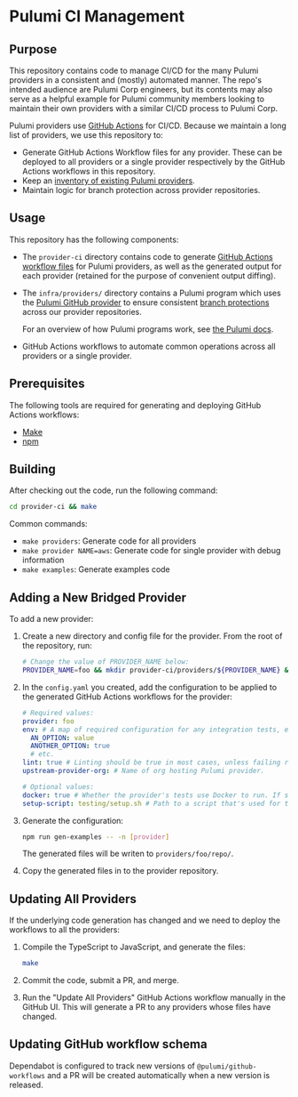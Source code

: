 # Pulumi CI Management

## Purpose

This repository contains code to manage CI/CD for the many Pulumi providers in a consistent and (mostly) automated manner. The repo's intended audience are Pulumi Corp engineers, but its contents may also serve as a helpful example for Pulumi community members looking to maintain their own providers with a similar CI/CD process to Pulumi Corp.

Pulumi providers use [GitHub Actions](https://docs.github.com/en/actions) for CI/CD. Because we maintain a long list of providers, we use this repository to:

- Generate GitHub Actions Workflow files for any provider. These can be deployed to all providers or a single provider respectively by the GitHub Actions workflows in this repository.
- Keep an [inventory of existing Pulumi providers](./provider-ci/providers).
- Maintain logic for branch protection across provider repositories.

## Usage

This repository has the following components:

- The `provider-ci` directory contains code to generate [GitHub Actions workflow files](https://docs.github.com/en/actions/learn-github-actions/workflow-syntax-for-github-actions) for Pulumi providers, as well as the generated output for each provider (retained for the purpose of convenient output diffing).
- The `infra/providers/` directory contains a Pulumi program which uses the [Pulumi GitHub provider](https://www.pulumi.com/registry/packages/github/) to ensure consistent [branch protections](https://docs.github.com/en/repositories/configuring-branches-and-merges-in-your-repository/defining-the-mergeability-of-pull-requests/about-protected-branches) across our provider repositories.

  For an overview of how Pulumi programs work, see [the Pulumi docs](https://www.pulumi.com/docs/).

- GitHub Actions workflows to automate common operations across all providers or a single provider.

## Prerequisites

The following tools are required for generating and deploying GitHub Actions workflows:

- [Make](https://www.gnu.org/software/make/)
- [npm](https://www.npmjs.com/)

## Building

After checking out the code, run the following command:

```bash
cd provider-ci && make
```

Common commands:

- `make providers`: Generate code for all providers
- `make provider NAME=aws`: Generate code for single provider with debug information
- `make examples`: Generate examples code

## Adding a New Bridged Provider

To add a new provider:

1. Create a new directory and config file for the provider. From the root of the repository, run:

   ```bash
   # Change the value of PROVIDER_NAME below:
   PROVIDER_NAME=foo && mkdir provider-ci/providers/${PROVIDER_NAME} && touch provider-ci/providers/${PROVIDER_NAME}/config.yaml
   ```

1. In the `config.yaml` you created, add the configuration to be applied to the generated GitHub Actions workflows for the provider:

   ```yaml
   # Required values:
   provider: foo
   env: # A map of required configuration for any integration tests, etc.
     AN_OPTION: value
     ANOTHER_OPTION: true
     # etc.
   lint: true # Linting should be true in most cases, unless failing rules in the upstream provider makes this impractical.
   upstream-provider-org: # Name of org hosting Pulumi provider.

   # Optional values:
   docker: true # Whether the provider's tests use Docker to run. If set to true, a file `testing/docker-compose.yml` must be present in the provider repository.
   setup-script: testing/setup.sh # Path to a script that's used for testing bootstraps
   ```

1. Generate the configuration:

   ```bash
   npm run gen-examples -- -n [provider]
   ```

   The generated files will be writen to `providers/foo/repo/`.

1. Copy the generated files in to the provider repository.

## Updating All Providers

If the underlying code generation has changed and we need to deploy the workflows to all the providers:

1. Compile the TypeScript to JavaScript, and generate the files:

   ```bash
   make
   ```

1. Commit the code, submit a PR, and merge.
1. Run the "Update All Providers" GitHub Actions workflow manually in the GitHub UI. This will generate a PR to any providers whose files have changed.

## Updating GitHub workflow schema

Dependabot is configured to track new versions of `@pulumi/github-workflows` and a PR will be created automatically when a new version is released.
